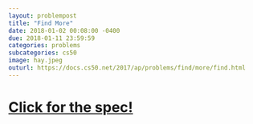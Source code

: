```yaml
---
layout: problempost
title: "Find More"
date: 2018-01-02 00:08:00 -0400
due: 2018-01-11 23:59:59
categories: problems
subcategories: cs50
image: hay.jpeg
outurl: https://docs.cs50.net/2017/ap/problems/find/more/find.html
---
```


# [Click for the spec!]({{page.outurl}})
